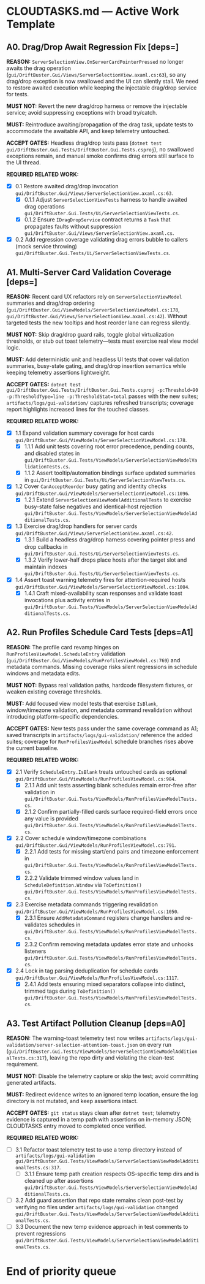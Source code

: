 # CLOUDTASKS.md — Active Work Template

<!--
Schema reference
- H#.<area> [deps=] — Area title
  **REASON:** Why this area matters for near-term shipping.
  **MUST NOT:** Hard stops (what to avoid while working this area).
  **MUST:** Non-negotiable requirements.
  **ACCEPT GATES:** Conditions that must be true before marking the area complete.
  **REQUIRED RELATED WORK:** ≥4 concrete subpaths (files/modules/tests) agents must advance. Use hierarchical numbering (1.1, 1.1.1…) for nested subtasks.
- Append new areas at the top. Move finished areas to `CLOUDTASKS-COMPLETED.md` using the same schema.
- Task IDs (`T-xxxxxx`) stay in CLOUDTASKS.md; cross-reference them inside subtasks when relevant.
-->

## A0. Drag/Drop Await Regression Fix [deps=]

**REASON:** `ServerSelectionView.OnServerCardPointerPressed` no longer awaits the drag operation (`gui/DriftBuster.Gui/Views/ServerSelectionView.axaml.cs:63`), so any drag/drop exception is now swallowed and the UI can silently stall. We need to restore awaited execution while keeping the injectable drag/drop service for tests.

**MUST NOT:** Revert the new drag/drop harness or remove the injectable service; avoid suppressing exceptions with broad try/catch.

**MUST:** Reintroduce awaiting/propagation of the drag task, update tests to accommodate the awaitable API, and keep telemetry untouched.

**ACCEPT GATES:** Headless drag/drop tests pass (`dotnet test gui/DriftBuster.Gui.Tests/DriftBuster.Gui.Tests.csproj`), no swallowed exceptions remain, and manual smoke confirms drag errors still surface to the UI thread.

**REQUIRED RELATED WORK:**
- [x] 0.1 Restore awaited drag/drop invocation `gui/DriftBuster.Gui/Views/ServerSelectionView.axaml.cs:63`.
  - [x] 0.1.1 Adjust `ServerSelectionViewTests` harness to handle awaited drag operations `gui/DriftBuster.Gui.Tests/Ui/ServerSelectionViewTests.cs`.
  - [x] 0.1.2 Ensure `IDragDropService` contract returns a `Task` that propagates faults without suppression `gui/DriftBuster.Gui/Views/ServerSelectionView.axaml.cs`.
- [x] 0.2 Add regression coverage validating drag errors bubble to callers (mock service throwing) `gui/DriftBuster.Gui.Tests/Ui/ServerSelectionViewTests.cs`.

## A1. Multi-Server Card Validation Coverage [deps=]

**REASON:** Recent card UX refactors rely on `ServerSelectionViewModel` summaries and drag/drop ordering (`gui/DriftBuster.Gui/ViewModels/ServerSelectionViewModel.cs:178`, `gui/DriftBuster.Gui/Views/ServerSelectionView.axaml.cs:42`). Without targeted tests the new tooltips and host reorder lane can regress silently.

**MUST NOT:** Skip drag/drop guard rails, toggle global virtualization thresholds, or stub out toast telemetry—tests must exercise real view model logic.

**MUST:** Add deterministic unit and headless UI tests that cover validation summaries, busy-state gating, and drag/drop insertion semantics while keeping telemetry assertions lightweight.

**ACCEPT GATES:** `dotnet test gui/DriftBuster.Gui.Tests/DriftBuster.Gui.Tests.csproj -p:Threshold=90 -p:ThresholdType=line -p:ThresholdStat=total` passes with the new suites; `artifacts/logs/gui-validation/` captures refreshed transcripts; coverage report highlights increased lines for the touched classes.

**REQUIRED RELATED WORK:**
- [x] 1.1 Expand validation summary coverage for host cards `gui/DriftBuster.Gui/ViewModels/ServerSelectionViewModel.cs:178`.
  - [x] 1.1.1 Add unit tests covering root error precedence, pending counts, and disabled states in `gui/DriftBuster.Gui.Tests/ViewModels/ServerSelectionViewModelValidationTests.cs`.
  - [x] 1.1.2 Assert tooltip/automation bindings surface updated summaries in `gui/DriftBuster.Gui.Tests/Ui/ServerSelectionViewTests.cs`.
- [x] 1.2 Cover `CanAcceptReorder` busy gating and identity checks `gui/DriftBuster.Gui/ViewModels/ServerSelectionViewModel.cs:1096`.
  - [x] 1.2.1 Extend `ServerSelectionViewModelAdditionalTests` to exercise busy-state false negatives and identical-host rejection `gui/DriftBuster.Gui.Tests/ViewModels/ServerSelectionViewModelAdditionalTests.cs`.
- [x] 1.3 Exercise drag/drop handlers for server cards `gui/DriftBuster.Gui/Views/ServerSelectionView.axaml.cs:42`.
  - [x] 1.3.1 Build a headless drag/drop harness covering pointer press and drop callbacks in `gui/DriftBuster.Gui.Tests/Ui/ServerSelectionViewTests.cs`.
  - [x] 1.3.2 Verify lower-half drops place hosts after the target slot and maintain indexes `gui/DriftBuster.Gui.Tests/Ui/ServerSelectionViewTests.cs`.
- [x] 1.4 Assert toast warning telemetry fires for attention-required hosts `gui/DriftBuster.Gui/ViewModels/ServerSelectionViewModel.cs:1004`.
  - [x] 1.4.1 Craft mixed-availability scan responses and validate toast invocations plus activity entries in `gui/DriftBuster.Gui.Tests/ViewModels/ServerSelectionViewModelAdditionalTests.cs`.

## A2. Run Profiles Schedule Card Tests [deps=A1]

**REASON:** The profile card revamp hinges on `RunProfilesViewModel.ScheduleEntry` validation (`gui/DriftBuster.Gui/ViewModels/RunProfilesViewModel.cs:769`) and metadata commands. Missing coverage risks silent regressions in schedule windows and metadata edits.

**MUST NOT:** Bypass real validation paths, hardcode filesystem fixtures, or weaken existing coverage thresholds.

**MUST:** Add focused view model tests that exercise `IsBlank`, window/timezone validation, and metadata command revalidation without introducing platform-specific dependencies.

**ACCEPT GATES:** New tests pass under the same coverage command as A1; saved transcripts in `artifacts/logs/gui-validation/` reference the added suites; coverage for `RunProfilesViewModel` schedule branches rises above the current baseline.

**REQUIRED RELATED WORK:**
- [x] 2.1 Verify `ScheduleEntry.IsBlank` treats untouched cards as optional `gui/DriftBuster.Gui/ViewModels/RunProfilesViewModel.cs:984`.
  - [x] 2.1.1 Add unit tests asserting blank schedules remain error-free after validation in `gui/DriftBuster.Gui.Tests/ViewModels/RunProfilesViewModelTests.cs`.
  - [x] 2.1.2 Confirm partially-filled cards surface required-field errors once any value is provided `gui/DriftBuster.Gui.Tests/ViewModels/RunProfilesViewModelTests.cs`.
- [x] 2.2 Cover schedule window/timezone combinations `gui/DriftBuster.Gui/ViewModels/RunProfilesViewModel.cs:791`.
  - [x] 2.2.1 Add tests for missing start/end pairs and timezone enforcement in `gui/DriftBuster.Gui.Tests/ViewModels/RunProfilesViewModelTests.cs`.
  - [x] 2.2.2 Validate trimmed window values land in `ScheduleDefinition.Window` via `ToDefinition()` `gui/DriftBuster.Gui.Tests/ViewModels/RunProfilesViewModelTests.cs`.
- [x] 2.3 Exercise metadata commands triggering revalidation `gui/DriftBuster.Gui/ViewModels/RunProfilesViewModel.cs:1050`.
  - [x] 2.3.1 Ensure `AddMetadataCommand` registers change handlers and re-validates schedules in `gui/DriftBuster.Gui.Tests/ViewModels/RunProfilesViewModelTests.cs`.
  - [x] 2.3.2 Confirm removing metadata updates error state and unhooks listeners `gui/DriftBuster.Gui.Tests/ViewModels/RunProfilesViewModelTests.cs`.
- [x] 2.4 Lock in tag parsing deduplication for schedule cards `gui/DriftBuster.Gui/ViewModels/RunProfilesViewModel.cs:1117`.
  - [x] 2.4.1 Add tests ensuring mixed separators collapse into distinct, trimmed tags during `ToDefinition()` `gui/DriftBuster.Gui.Tests/ViewModels/RunProfilesViewModelTests.cs`.

## A3. Test Artifact Pollution Cleanup [deps=A0]

**REASON:** The warning-toast telemetry test now writes `artifacts/logs/gui-validation/server-selection-attention-toast.json` on every run (`gui/DriftBuster.Gui.Tests/ViewModels/ServerSelectionViewModelAdditionalTests.cs:317`), leaving the repo dirty and violating the clean-test requirement.

**MUST NOT:** Disable the telemetry capture or skip the test; avoid committing generated artifacts.

**MUST:** Redirect evidence writes to an ignored temp location, ensure the log directory is not mutated, and keep assertions intact.

**ACCEPT GATES:** `git status` stays clean after `dotnet test`; telemetry evidence is captured in a temp path with assertions on in-memory JSON; CLOUDTASKS entry moved to completed once verified.

**REQUIRED RELATED WORK:**
- [ ] 3.1 Refactor toast telemetry test to use a temp directory instead of `artifacts/logs/gui-validation` `gui/DriftBuster.Gui.Tests/ViewModels/ServerSelectionViewModelAdditionalTests.cs:317`.
  - [ ] 3.1.1 Ensure temp path creation respects OS-specific temp dirs and is cleaned up after assertions `gui/DriftBuster.Gui.Tests/ViewModels/ServerSelectionViewModelAdditionalTests.cs`.
- [ ] 3.2 Add guard assertion that repo state remains clean post-test by verifying no files under `artifacts/logs/gui-validation` changed `gui/DriftBuster.Gui.Tests/ViewModels/ServerSelectionViewModelAdditionalTests.cs`.
- [ ] 3.3 Document the new temp evidence approach in test comments to prevent regressions `gui/DriftBuster.Gui.Tests/ViewModels/ServerSelectionViewModelAdditionalTests.cs`.

# End of priority queue
<!-- PR prepared: 2025-02-14T18:45:00Z -->
<!-- make_pr anchor -->
